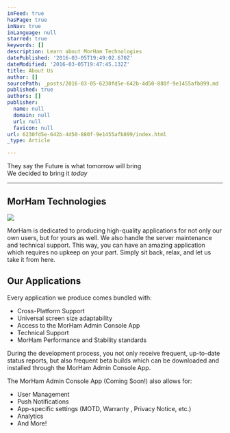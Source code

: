 ```yaml
---
inFeed: true
hasPage: true
inNav: true
inLanguage: null
starred: true
keywords: []
description: Learn about MorHam Technologies
datePublished: '2016-03-05T19:49:02.670Z'
dateModified: '2016-03-05T19:47:45.132Z'
title: About Us
author: []
sourcePath: _posts/2016-03-05-6230fd5e-642b-4d50-880f-9e1455afb899.md
published: true
authors: []
publisher:
  name: null
  domain: null
  url: null
  favicon: null
url: 6230fd5e-642b-4d50-880f-9e1455afb899/index.html
_type: Article

---
```

They say the Future is what tomorrow will bring  
We decided to bring it _today_

****

## MorHam Technologies
![](https://the-grid-user-content.s3-us-west-2.amazonaws.com/4472bf84-0c46-4d57-817e-37611688400d.png)

MorHam is dedicated to producing high-quality applications for not only our own users, but for yours as well. We also handle the server maintenance and technical support. This way, you can have an amazing application which requires no upkeep on your part. Simply sit back, relax, and let us take it from here. 

## Our Applications

Every application we produce comes bundled with:

* Cross-Platform Support
* Universal screen size adaptability 
* Access to the MorHam Admin Console App
* Technical Support
* MorHam Performance and Stability standards

During the development process, you not only receive frequent, up-to-date status reports, but also frequent beta builds which can be downloaded and installed through the MorHam Admin Console App.

The MorHam Admin Console App (Coming Soon!) also allows for: 

* User Management
* Push Notifications
* App-specific settings (MOTD, Warranty , Privacy Notice, etc.)
* Analytics
* And More!